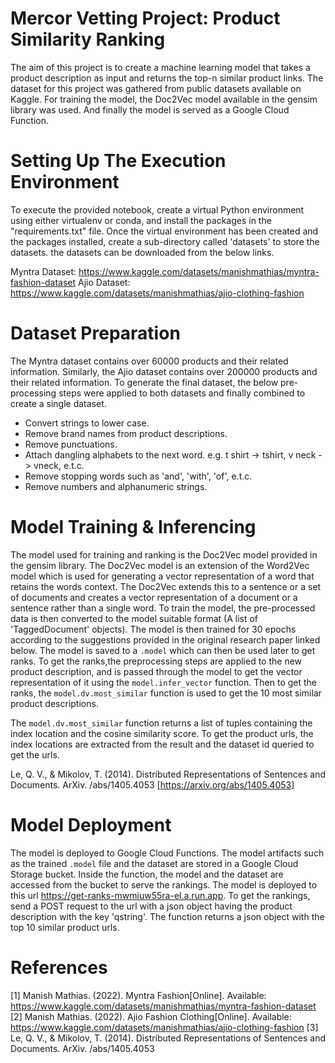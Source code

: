 # Mercor Vetting Project: Product Similarity Ranking
The aim of this project is to create a machine learning model that takes a product description as input and returns the top-n similar product links. The dataset for this project was gathered from public datasets available on Kaggle. For training the model, the Doc2Vec model available in the gensim library was used. And finally the model is served as a Google Cloud Function.

# Setting Up The Execution Environment
To execute the provided notebook, create a virtual Python environment using either virtualenv or conda, and install the packages in the "requirements.txt" file. Once the virtual environment has been created and the packages installed, create a sub-directory called 'datasets' to store the datasets. the datasets can be downloaded from the below links.

Myntra Dataset: https://www.kaggle.com/datasets/manishmathias/myntra-fashion-dataset
Ajio Dataset: https://www.kaggle.com/datasets/manishmathias/ajio-clothing-fashion

# Dataset Preparation
The Myntra dataset contains over 60000 products and their related information. Similarly, the Ajio dataset contains over 200000 products and their related information.
To generate the final dataset, the below pre-processing steps were applied to both datasets and finally combined to create a single dataset.
- Convert strings to lower case.
- Remove brand names from product descriptions.
- Remove punctuations.
- Attach dangling alphabets to the next word. e.g. t shirt -> tshirt, v neck -> vneck, e.t.c.
- Remove stopping words such as 'and', 'with', 'of', e.t.c.
- Remove numbers and alphanumeric strings.

# Model Training & Inferencing
The model used for training and ranking is the Doc2Vec model provided in the gensim library. The Doc2Vec model is an extension of the Word2Vec model which is used for generating a vector representation of a word that retains the words context. The Doc2Vec extends this to a sentence or a set of documents and creates a vector representation of a document or a sentence rather than a single word. To train the model, the pre-processed data is then converted to the model suitable format (A list of 'TaggedDocument' objects). 
The model is then trained for 30 epochs according to the suggestions provided in the original research paper linked below. The model is saved to a `.model` which can then be used later to get ranks. To get the ranks,the preprocessing steps are applied to the new product description, and is passed through the model to get the vector representation of it using the `model.infer_vector` function. Then to get the ranks, the `model.dv.most_similar` function is used to get the 10 most similar product descriptions.

The `model.dv.most_similar` function returns a list of tuples containing the index location and the cosine similarity score. To get the product urls, the index locations are extracted from the result and the dataset id queried to get the urls.

Le, Q. V., & Mikolov, T. (2014). Distributed Representations of Sentences and Documents. ArXiv. /abs/1405.4053 [https://arxiv.org/abs/1405.4053]

# Model Deployment
The model is deployed to Google Cloud Functions. The model artifacts such as the trained `.model` file and the dataset are stored in a Google Cloud Storage bucket. Inside the function, the model and the dataset are accessed from the bucket to serve the rankings. The model is deployed to this url https://get-ranks-mwmiuw55ra-el.a.run.app. To get the rankings, send a POST request to the url with a json object having the product description with the key 'qstring'. The function returns a json object with the top 10 similar product urls.

# References
[1] Manish Mathias. (2022). Myntra Fashion[Online]. Available:
    https://www.kaggle.com/datasets/manishmathias/myntra-fashion-dataset
[2] Manish Mathias. (2022). Ajio Fashion Clothing[Online]. Available:
    https://www.kaggle.com/datasets/manishmathias/ajio-clothing-fashion
[3] Le, Q. V., & Mikolov, T. (2014). Distributed Representations of Sentences and Documents. ArXiv. /abs/1405.4053   

